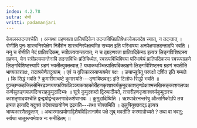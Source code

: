 ```yaml
---
index: 4.2.78
sutra: रोणी
vritti: padamanjari
---
```


 केवलस्तदन्तश्चेति । अन्यथा ग्रहणवता प्रातिपदिकेन तदन्तविधिप्रतिषेधात्केवलादेव स्यात्, न तदन्तात् । रोणीति पुनः शास्त्रनिरपेक्षेण निर्देशेन शास्त्रनिरपेक्षत्वमिह सच्यत इति परिभाषया अनपेक्षणातदन्तादपि भवति । ननु च रोणीति नेदं प्रातिपदिकम्, स्त्रीप्रत्ययान्तत्वात्; न च ठ्ग्रहणवता प्रातिपदिकेनऽ इत्यत्र लिङ्गविशिष्टस्य ग्रहणम्, येन स्त्रीप्रत्ययान्तेनापि तदन्तविधिः प्रतिषिध्येत, स्वरूपविधिविषया परिभाषेयं प्रातिपदिकस्य स्वरूपग्रहणे लिङ्गविशिष्टस्यापि ग्रहणं भवतीत्युक्तत्वात् ? यथाकथञ्चित्प्रातिपदिकग्रहणे लिङ्गविशिष्टस्य ग्रहणं भवतीति भाष्यकारपक्षः, तदाश्रयेणैतदुक्तम् । एवं च वृत्तिकारस्याप्ययमेव पक्षः । ङ्याप्सूत्रेतु परपक्षो दर्शित इति गम्यते । कि सिद्धं भवति ? कुमारीमाचष्टे कुमारयति---ठ्णाविष्ठवद्ऽ इति टिलोपः सिद्धो भवति ॥ वुञ्च्छण्कठजिलसेनिरढञ्णययफक्फिञिञ्ञ्यकक्ठकोरीहणकृशाश्वर्यकुमुदकाशतृणप्रेक्षाश्मसखिसङ्काशबलपक्षकर्णसुतङ्गमप्रगदिन्वराहकुमुदादिभ्यः ॥ सूत्रे कुमुदशब्दो द्विरुपादीयते, तत्रारीहणकृशाश्वर्श्यकुमुदाश्च काशतृणादयश्चेति द्वन्द्वयोर्द्वन्द्करणादेकशेषाभावः । कुमुदादिष्विति । ऋश्यादेरनन्तरेषु औत्सर्गिकोऽपि तत्र इष्यत इत्यादि यदुक्तं तदेवाप्तप्रयोगेण द्रढयति---तथा चोक्तमिति । ठ्लुपियुक्तवद्ऽ इत्यत्र भाष्यकारणैतदुक्तम् । अथास्मात्प्रयोगाद्विशेषविहितानामेव पक्षे लुब् भवतीति कस्मान्नोच्यते ? तथा वा भवतु; सर्वथा चातूरूप्यमेवात्र नः समीहितम् ॥